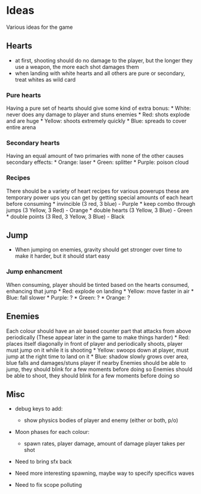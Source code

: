 # Ideas
  Various ideas for the game
## Hearts
  - at first, shooting should do no damage to the player, but the longer they use a weapon, the more each shot damages them
  - when landing with white hearts and all others are pure or secondary, treat whites as wild card

### Pure hearts
  Having a pure set of hearts should give some kind of extra bonus:
    * White: never does any damage to player and stuns enemies
    * Red: shots explode and are huge
    * Yellow: shoots extremely quickly
    * Blue: spreads to cover entire arena

### Secondary hearts
  Having an equal amount of two primaries with none of the other causes secondary effects:
    * Orange: laser
    * Green: splitter
    * Purple: poison cloud

### Recipes
  There should be a variety of heart recipes for various powerups
  these are temporary power ups you can get by getting special amounts of each heart before consuming
    * invincible (3 red, 3 blue) - Purple
    * keep combo through jumps (3 Yellow, 3 Red) - Orange
    * double hearts (3 Yellow, 3 Blue) - Green
    * double points (3 Red, 3 Yellow, 3 Blue) - Black

## Jump
  * When jumping on enemies, gravity should get stronger over time to make it harder, but it should start easy

### Jump enhancment
  When consuming, player should be tinted based on the hearts consumed, enhancing that jump
    * Red: explode on landing
    * Yellow: move faster in air
    * Blue: fall slower
    * Purple: ?
    * Green: ?
    * Orange: ?

## Enemies
  Each colour should have an air based counter part that attacks from above periodically (These appear later in the game to make things harder)
    * Red: places itself diagonally in front of player and periodically shoots, player must jump on it while it is shooting
    * Yellow: swoops down at player, must jump at the right time to land on it
    * Blue: shadow slowly grows over area, blue falls and damages/stuns player if nearby
  Enemies should be able to jump, they should blink for a few moments before doing so
  Enemies should be able to shoot, they should blink for a few moments before doing so

## Misc
  - debug keys to add:
    - show physics bodies of player and enemy (either or both, p/o)

  - Moon phases for each colour:
     - spawn rates, player damage, amount of damage player takes per shot

  - Need to bring sfx back
  - Need more interesting spawning, maybe way to specify specifics waves
  - Need to fix scope polluting
